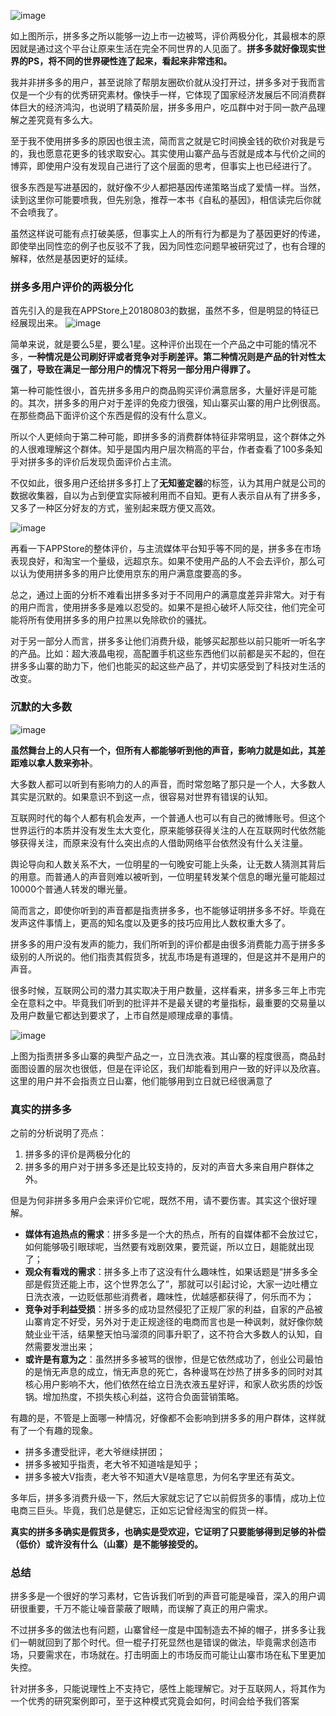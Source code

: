 ![image](https://github.com/gytdove/langxdBlog/blob/master/Picture/2018/0803%20pinduoduo1.png?raw=true)

如上图所示，拼多多之所以能够一边上市一边被骂，评价两极分化，其最根本的原因就是通过这个平台让原来生活在完全不同世界的人见面了。**拼多多就好像现实世界的PS，将不同的世界硬性连了起来，看起来非常违和。**

我并非拼多多的用户，甚至说除了帮朋友圈砍价就从没打开过，拼多多对于我而言仅是一个少有的优秀研究素材。像快手一样，它体现了国家经济发展后不同消费群体巨大的经济鸿沟，也说明了精英阶层，拼多多用户，吃瓜群中对于同一款产品理解之差究竟有多么大。

至于我不使用拼多多的原因也很主流，简而言之就是它时间换金钱的砍价对我是亏的，我也愿意花更多的钱求取安心。其实使用山寨产品与否就是成本与代价之间的博弈，即使用户没有发现自己进行了这个层面的思考，但事实上也已经进行了。

很多东西是写进基因的，就好像不少人都把基因传递策略当成了爱情一样。当然，读到这里你可能要喷我，但先别急，推荐一本书《自私的基因》，相信读完后你就不会喷我了。

虽然这样说可能有点打破美感，但事实上人的所有行为都是为了基因更好的传递，即使举出同性恋的例子也反驳不了我，因为同性恋问题早被研究过了，也有合理的解释，依然是基因更好的延续。

### 拼多多用户评价的两极分化
首先引入的是我在APPStore上20180803的数据，虽然不多，但是明显的特征已经展现出来。
![image](https://github.com/gytdove/langxdBlog/blob/master/Picture/2018/0803%20pinduoduo2.jpg?raw=true)

简单来说，就是要么5星，要么1星。这种评价出现在一个产品之中可能的情况不多，**一种情况是公司刷好评或者竞争对手刷差评。第二种情况则是产品的针对性太强了，导致在满足一部分用户的情况下将另一部分用户得罪了。**

第一种可能性很小，首先拼多多用户的商品购买评价满意居多，大量好评是可能的。其次，拼多多的用户对于差评的免疫力很强，知山寨买山寨的用户比例很高。在那些商品下面评价这个东西是假的没有什么意义。

所以个人更倾向于第二种可能，即拼多多的消费群体特征非常明显，这个群体之外的人很难理解这个群体。知乎是国内用户层次稍高的平台，作者查看了100多条知乎对拼多多的评价后发现负面评价占主流。

不仅如此，很多用户还给拼多多打上了**无知鉴定器**的标签，认为其用户就是公司的数据收集器，自以为占到便宜实际被利用而不自知。更有人表示自从有了拼多多，又多了一种区分好友的方式，鉴别起来既方便又高效。

![image](https://github.com/gytdove/langxdBlog/blob/master/Picture/2018/0803%20pinduoduo3.jpg?raw=true)

再看一下APPStore的整体评价，与主流媒体平台知乎等不同的是，拼多多在市场表现良好，和淘宝一个量级，远超京东。如果不使用产品的人不会去评价，那么可以认为使用拼多多的用户比使用京东的用户满意度要高的多。

总之，通过上面的分析不难看出拼多多对于不同用户的满意度差异非常大。对于有的用户而言，使用拼多多是难以忍受的。如果不是担心破坏人际交往，他们完全可能将所有使用拼多多的用户拉黑以免除砍价的骚扰。

对于另一部分人而言，拼多多让他们消费升级，能够买起那些以前只能听一听名字的产品。比如：超大液晶电视，高配置手机这些东西他们以前都是买不起的，但在拼多多山寨的助力下，他们也能买的起这些产品了，并切实感受到了科技对生活的改变。

### 沉默的大多数
![image](https://github.com/gytdove/langxdBlog/blob/master/Picture/2018/0803%20pinduoduo4.jpg?raw=true)

**虽然舞台上的人只有一个，但所有人都能够听到他的声音，影响力就是如此，其差距难以拿人数来弥补**。

大多数人都可以听到有影响力的人的声音，而时常忽略了那只是一个人，大多数人其实是沉默的。如果意识不到这一点，很容易对世界有错误的认知。

互联网时代的每个人都有机会发声，一个普通人也可以有自己的微博账号。但这个世界运行的本质并没有发生太大变化，原来能够获得关注的人在互联网时代依然能够获得关注，而原来没有什么突出点的人借助网络平台依然没有什么关注量。

舆论导向和人数关系不大，一位明星的一句晚安可能上头条，让无数人猜测其背后的用意。而普通人的声音则难以被听到，一位明星转发某个信息的曝光量可能超过10000个普通人转发的曝光量。

简而言之，即使你听到的声音都是指责拼多多，也不能够证明拼多多不好。毕竟在发声这件事情上，更高的知名度以及更多的技巧应用比人数权重大多了。

拼多多的用户没有发声的能力，我们所听到的评价都是由很多消费能力高于拼多多级别的人所说的。他们指责其假货多，扰乱市场是有道理的，但是这并不是用户的声音。

很多时候，互联网公司的潜力其实取决于用户数量，这样看来，拼多多三年上市完全在意料之中。毕竟我们听到的批评并不是最关键的考量指标，最重要的交易量以及用户数量它都达到要求了，上市自然是顺理成章的事情。

![image](https://github.com/gytdove/langxdBlog/blob/master/Picture/2018/0803%20pinduoduo5.jpg?raw=true)

上图为指责拼多多山寨的典型产品之一，立日洗衣液。其山寨的程度很高，商品封面图设置的层次也很低，但是在评论区，我们却能看到用户一致的好评以及欣喜。这里的用户并不会指责立日山寨，他们能够用到立日就已经很满意了

### 真实的拼多多
之前的分析说明了亮点：
1. 拼多多的评价是两极分化的
2. 拼多多的用户对于拼多多还是比较支持的，反对的声音大多来自用户群体之外。

但是为何非拼多多用户会来评价它呢，既然不用，请不要伤害。其实这个很好理解。

- **媒体有追热点的需求**：拼多多是一个大的热点，所有的自媒体都不会放过它，如何能够吸引眼球呢，当然要有戏剧效果，要荒诞，所以立日，趄能就出现了；
- **观众有看戏的需求**：拼多多上市了这没有什么趣味性，如果话题是“拼多多全部是假货还能上市，这个世界怎么了”，那就可以引起讨论，大家一边吐槽立日洗衣液，一边贬低那些消费者，趣味性，优越感都获得了，何乐而不为；
- **竞争对手利益受损**：拼多多的成功显然侵犯了正规厂家的利益，自家的产品被山寨肯定不好受，另外对于走正规途径的电商而言也是一种讽刺，就好像你兢兢业业干活，结果整天怕马溜须的同事升职了，这不符合大多数人的认知，自然需要发泄出来；
- **或许是有意为之**：虽然拼多多被骂的很惨，但是它依然成功了，创业公司最怕的是悄无声息的成立，悄无声息的死亡，各种谩骂在炒热了拼多多的同时对其核心用户影响不大，他们依然在给立日洗衣液五星好评，和家人砍劣质的炒饭锅。增加热度，不损失核心利益，这符合负面营销策略。
 
有趣的是，不管是上面哪一种情况，好像都不会影响到拼多多的用户群体，这样就有了一个有趣的现象。
- 拼多多遭受批评，老大爷继续拼团；
- 拼多多被知乎指责，老大爷不知道啥是知乎；
- 拼多多被大V指责，老大爷不知道大V是啥意思，为何名字里还有英文。

多年后，拼多多消费升级一下，然后大家就忘记了它以前假货多的事情，成功上位电商三巨头。毕竟，我们总是健忘，正如忘记曾经淘宝的假货一样。

**真实的拼多多确实是假货多，也确实是受欢迎，它证明了只要能够得到足够的补偿（低价）或许没有什么（山寨）是不能够接受的。**

### 总结
拼多多是一个很好的学习素材，它告诉我们听到的声音可能是噪音，深入的用户调研很重要，千万不能让噪音蒙蔽了眼睛，而误解了真正的用户需求。

不过拼多多的做法也有问题，山寨曾经一度是中国制造去不掉的帽子，拼多多让我们一朝就回到了那个时代。但一棍子打死显然也是错误的做法，毕竟需求创造市场，只要需求在，市场就在。打击明面上的市场反而可能让山寨市场在私下里更加失控。

针对拼多多，只能说理性上不支持它，感性上能理解它。对于互联网人，将其作为一个优秀的研究案例即可，至于这种模式究竟会如何，时间会给予我们答案